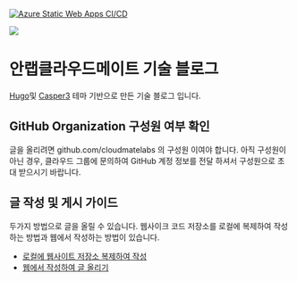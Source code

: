 [![Azure Static Web Apps CI/CD](https://github.com/cloudmatelabs/tech.cloudmt.co.kr/actions/workflows/azure-static-web-apps-zealous-glacier-05bbacd00.yml/badge.svg)](https://github.com/cloudmatelabs/tech.cloudmt.co.kr/actions/workflows/azure-static-web-apps-zealous-glacier-05bbacd00.yml)

![](docs/cmtech.png)
# 안랩클라우드메이트 기술 블로그

[Hugo](https://gohugo.io)및 [Casper3](https://github.com/jonathanjanssens/hugo-casper3) 테마 기반으로 만든 기술 블로그 입니다.

## GitHub Organization 구성원 여부 확인
글을 올리려면 github.com/cloudmatelabs 의 구성원 이여야 합니다. 아직 구성원이 아닌 경우, 클라우드 그룹에 문의하여 GitHub 계정 정보를 전달 하셔서 구성원으로 초대 받으시기 바랍니다.

## 글 작성 및 게시 가이드
두가지 방법으로 글을 올릴 수 있습니다. 웹사이크 코드 저장소를 로컬에 복제하여 작성하는 방법과 웹에서 작성하는 방법이 있습니다.

- [로컬에 웹사이트 저장소 복제하여 작성](docs/PUBLISH_HUGOCLI.md)
- [웹에서 작성하여 글 올리기](docs/PUBLISH_NELIFYCMS.md)
